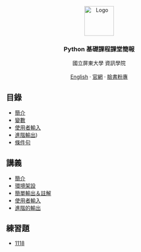 <div id="top"></div>


<div align="center">
<img src="http://nptucsss.com/python/images/ccs_logo.png" alt="Logo" width="80" height="80" />
<h3 align="center">Python 基礎課程課堂簡報</h3>

<p align="center">
國立屏東大學 資訊學院
<br/>
<br/>
<a href="https://github.com/NPTUCSSS/python/tree/main/ENGLISH">English</a>
		·
<a href="https://ccs.nptu.edu.tw/index.php">官網</a>
		·
<a href="https://www.facebook.com/nptu.ccs/">臉書粉專</a>
</p>
</div>

## 目錄

- [簡介](https://nptucsss.com/python/introduction)
- [變數](https://nptucsss.com/python/variable)
- [使用者輸入](https://nptucsss.com/python/input)
- [進階輸出](https://nptucsss.com/python/advanced-output))
- [條件句](https://nptucsss.com/python/conditional)

## 講義

- [簡介](https://hackmd.io/@nptucsss/HyE-Qg2DF")
- [環境架設](https://hackmd.io/@nptucsss/ry2gVNpPK)
- [簡單輸出＆註解](https://hackmd.io/@nptucsss/rJHPSETDY)
- [使用者輸入](https://hackmd.io/@nptucsss/HkPvhNmuF)
- [進階的輸出](https://hackmd.io/@nptucsss/S1go3B7uF)

## 練習題

- [1118](https://hackmd.io/@nptucsss/SJOR04XuF)
